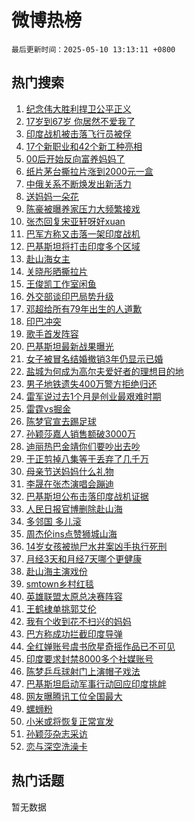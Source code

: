 # 微博热榜

`最后更新时间：2025-05-10 13:13:11 +0800`

## 热门搜索

1. [纪念伟大胜利捍卫公平正义](https://m.weibo.cn/search?containerid=100103type%3D1%26t%3D10%26q%3D%23%E7%BA%AA%E5%BF%B5%E4%BC%9F%E5%A4%A7%E8%83%9C%E5%88%A9%E6%8D%8D%E5%8D%AB%E5%85%AC%E5%B9%B3%E6%AD%A3%E4%B9%89%23&stream_entry_id=51&isnewpage=1&extparam=seat%3D1%26c_type%3D51%26stream_entry_id%3D51%26cate%3D10103%26q%3D%2523%25E7%25BA%25AA%25E5%25BF%25B5%25E4%25BC%259F%25E5%25A4%25A7%25E8%2583%259C%25E5%2588%25A9%25E6%258D%258D%25E5%258D%25AB%25E5%2585%25AC%25E5%25B9%25B3%25E6%25AD%25A3%25E4%25B9%2589%2523%26pos%3D0%26filter_type%3Drealtimehot%26dgr%3D0%26display_time%3D1746853990%26pre_seqid%3D174685399039404171779144)
1. [17岁到67岁 你居然不爱我了](https://m.weibo.cn/search?containerid=100103type%3D1%26t%3D10%26q%3D17%E5%B2%81%E5%88%B067%E5%B2%81+%E4%BD%A0%E5%B1%85%E7%84%B6%E4%B8%8D%E7%88%B1%E6%88%91%E4%BA%86&stream_entry_id=31&isnewpage=1&extparam=seat%3D1%26c_type%3D31%26cate%3D5001%26pos%3D0%26stream_entry_id%3D31%26flag%3D2%26lcate%3D5001%26realpos%3D1%26q%3D17%25E5%25B2%2581%25E5%2588%25B067%25E5%25B2%2581%2520%25E4%25BD%25A0%25E5%25B1%2585%25E7%2584%25B6%25E4%25B8%258D%25E7%2588%25B1%25E6%2588%2591%25E4%25BA%2586%26band_rank%3D1%26filter_type%3Drealtimehot%26dgr%3D0%26display_time%3D1746853990%26pre_seqid%3D174685399039404171779144)
1. [印度战机被击落飞行员被俘](https://m.weibo.cn/search?containerid=100103type%3D1%26t%3D10%26q%3D%23%E5%8D%B0%E5%BA%A6%E6%88%98%E6%9C%BA%E8%A2%AB%E5%87%BB%E8%90%BD%E9%A3%9E%E8%A1%8C%E5%91%98%E8%A2%AB%E4%BF%98%23&stream_entry_id=31&isnewpage=1&extparam=seat%3D1%26c_type%3D31%26cate%3D5001%26pos%3D1%26stream_entry_id%3D31%26flag%3D0%26lcate%3D5001%26realpos%3D2%26q%3D%2523%25E5%258D%25B0%25E5%25BA%25A6%25E6%2588%2598%25E6%259C%25BA%25E8%25A2%25AB%25E5%2587%25BB%25E8%2590%25BD%25E9%25A3%259E%25E8%25A1%258C%25E5%2591%2598%25E8%25A2%25AB%25E4%25BF%2598%2523%26band_rank%3D2%26filter_type%3Drealtimehot%26dgr%3D0%26display_time%3D1746853990%26pre_seqid%3D174685399039404171779144)
1. [17个新职业和42个新工种亮相](https://m.weibo.cn/search?containerid=100103type%3D1%26t%3D10%26q%3D%2317%E4%B8%AA%E6%96%B0%E8%81%8C%E4%B8%9A%E5%92%8C42%E4%B8%AA%E6%96%B0%E5%B7%A5%E7%A7%8D%E4%BA%AE%E7%9B%B8%23&stream_entry_id=31&isnewpage=1&extparam=seat%3D1%26c_type%3D31%26cate%3D5001%26pos%3D2%26stream_entry_id%3D31%26flag%3D1%26lcate%3D5001%26realpos%3D3%26q%3D%252317%25E4%25B8%25AA%25E6%2596%25B0%25E8%2581%258C%25E4%25B8%259A%25E5%2592%258C42%25E4%25B8%25AA%25E6%2596%25B0%25E5%25B7%25A5%25E7%25A7%258D%25E4%25BA%25AE%25E7%259B%25B8%2523%26band_rank%3D3%26filter_type%3Drealtimehot%26dgr%3D0%26display_time%3D1746853990%26pre_seqid%3D174685399039404171779144)
1. [00后开始反向富养妈妈了](https://m.weibo.cn/search?containerid=100103type%3D1%26t%3D10%26q%3D00%E5%90%8E%E5%BC%80%E5%A7%8B%E5%8F%8D%E5%90%91%E5%AF%8C%E5%85%BB%E5%A6%88%E5%A6%88%E4%BA%86&stream_entry_id=31&isnewpage=1&extparam=seat%3D1%26c_type%3D31%26cate%3D5001%26pos%3D3%26stream_entry_id%3D31%26flag%3D0%26lcate%3D5001%26realpos%3D4%26q%3D00%25E5%2590%258E%25E5%25BC%2580%25E5%25A7%258B%25E5%258F%258D%25E5%2590%2591%25E5%25AF%258C%25E5%2585%25BB%25E5%25A6%2588%25E5%25A6%2588%25E4%25BA%2586%26band_rank%3D4%26filter_type%3Drealtimehot%26dgr%3D0%26display_time%3D1746853990%26pre_seqid%3D174685399039404171779144)
1. [纸片茅台撕拉片涨到2000元一盒](https://m.weibo.cn/search?containerid=100103type%3D1%26t%3D10%26q%3D%23%E7%BA%B8%E7%89%87%E8%8C%85%E5%8F%B0%E6%92%95%E6%8B%89%E7%89%87%E6%B6%A8%E5%88%B02000%E5%85%83%E4%B8%80%E7%9B%92%23&stream_entry_id=31&isnewpage=1&extparam=seat%3D1%26c_type%3D31%26cate%3D5001%26pos%3D4%26stream_entry_id%3D31%26flag%3D0%26lcate%3D5001%26realpos%3D5%26q%3D%2523%25E7%25BA%25B8%25E7%2589%2587%25E8%258C%2585%25E5%258F%25B0%25E6%2592%2595%25E6%258B%2589%25E7%2589%2587%25E6%25B6%25A8%25E5%2588%25B02000%25E5%2585%2583%25E4%25B8%2580%25E7%259B%2592%2523%26band_rank%3D5%26filter_type%3Drealtimehot%26dgr%3D0%26display_time%3D1746853990%26pre_seqid%3D174685399039404171779144)
1. [中俄关系不断焕发出新活力](https://m.weibo.cn/search?containerid=100103type%3D1%26t%3D10%26q%3D%23%E4%B8%AD%E4%BF%84%E5%85%B3%E7%B3%BB%E4%B8%8D%E6%96%AD%E7%84%95%E5%8F%91%E5%87%BA%E6%96%B0%E6%B4%BB%E5%8A%9B%23&stream_entry_id=31&isnewpage=1&extparam=seat%3D1%26c_type%3D31%26cate%3D5001%26pos%3D5%26stream_entry_id%3D31%26flag%3D1%26lcate%3D5001%26realpos%3D6%26q%3D%2523%25E4%25B8%25AD%25E4%25BF%2584%25E5%2585%25B3%25E7%25B3%25BB%25E4%25B8%258D%25E6%2596%25AD%25E7%2584%2595%25E5%258F%2591%25E5%2587%25BA%25E6%2596%25B0%25E6%25B4%25BB%25E5%258A%259B%2523%26band_rank%3D6%26filter_type%3Drealtimehot%26dgr%3D0%26display_time%3D1746853990%26pre_seqid%3D174685399039404171779144)
1. [送妈妈一朵花](https://m.weibo.cn/search?containerid=100103type%3D1%26t%3D10%26q%3D%23%E9%80%81%E5%A6%88%E5%A6%88%E4%B8%80%E6%9C%B5%E8%8A%B1%23&stream_entry_id=31&isnewpage=1&extparam=seat%3D1%26c_type%3D31%26q%3D%2523%25E9%2580%2581%25E5%25A6%2588%25E5%25A6%2588%25E4%25B8%2580%25E6%259C%25B5%25E8%258A%25B1%2523%26is_ad_pos%3D1%26pos%3D6%26adid%3D285515%26stream_entry_id%3D31%26lcate%3D5001%26cate%3D5001%26band_rank%3D7%26filter_type%3Drealtimehot%26dgr%3D0%26display_time%3D1746853990%26pre_seqid%3D174685399039404171779144)
1. [陈豪被曝养家压力大频繁接戏](https://m.weibo.cn/search?containerid=100103type%3D1%26t%3D10%26q%3D%23%E9%99%88%E8%B1%AA%E8%A2%AB%E6%9B%9D%E5%85%BB%E5%AE%B6%E5%8E%8B%E5%8A%9B%E5%A4%A7%E9%A2%91%E7%B9%81%E6%8E%A5%E6%88%8F%23&stream_entry_id=31&isnewpage=1&extparam=seat%3D1%26c_type%3D31%26cate%3D5001%26pos%3D7%26stream_entry_id%3D31%26flag%3D1%26lcate%3D5001%26realpos%3D7%26q%3D%2523%25E9%2599%2588%25E8%25B1%25AA%25E8%25A2%25AB%25E6%259B%259D%25E5%2585%25BB%25E5%25AE%25B6%25E5%258E%258B%25E5%258A%259B%25E5%25A4%25A7%25E9%25A2%2591%25E7%25B9%2581%25E6%258E%25A5%25E6%2588%258F%2523%26band_rank%3D7%26filter_type%3Drealtimehot%26dgr%3D0%26display_time%3D1746853990%26pre_seqid%3D174685399039404171779144)
1. [张杰回复宋亚轩呀好xuan](https://m.weibo.cn/search?containerid=100103type%3D1%26t%3D10%26q%3D%23%E5%BC%A0%E6%9D%B0%E5%9B%9E%E5%A4%8D%E5%AE%8B%E4%BA%9A%E8%BD%A9%E5%91%80%E5%A5%BDxuan%23&stream_entry_id=31&isnewpage=1&extparam=seat%3D1%26c_type%3D31%26cate%3D5001%26pos%3D8%26stream_entry_id%3D31%26flag%3D1%26lcate%3D5001%26realpos%3D8%26q%3D%2523%25E5%25BC%25A0%25E6%259D%25B0%25E5%259B%259E%25E5%25A4%258D%25E5%25AE%258B%25E4%25BA%259A%25E8%25BD%25A9%25E5%2591%2580%25E5%25A5%25BDxuan%2523%26band_rank%3D8%26filter_type%3Drealtimehot%26dgr%3D0%26display_time%3D1746853990%26pre_seqid%3D174685399039404171779144)
1. [巴军方称又击落一架印度战机](https://m.weibo.cn/search?containerid=100103type%3D1%26t%3D10%26q%3D%23%E5%B7%B4%E5%86%9B%E6%96%B9%E7%A7%B0%E5%8F%88%E5%87%BB%E8%90%BD%E4%B8%80%E6%9E%B6%E5%8D%B0%E5%BA%A6%E6%88%98%E6%9C%BA%23&stream_entry_id=31&isnewpage=1&extparam=seat%3D1%26c_type%3D31%26cate%3D5001%26pos%3D9%26stream_entry_id%3D31%26flag%3D0%26lcate%3D5001%26realpos%3D9%26q%3D%2523%25E5%25B7%25B4%25E5%2586%259B%25E6%2596%25B9%25E7%25A7%25B0%25E5%258F%2588%25E5%2587%25BB%25E8%2590%25BD%25E4%25B8%2580%25E6%259E%25B6%25E5%258D%25B0%25E5%25BA%25A6%25E6%2588%2598%25E6%259C%25BA%2523%26band_rank%3D9%26filter_type%3Drealtimehot%26dgr%3D0%26display_time%3D1746853990%26pre_seqid%3D174685399039404171779144)
1. [巴基斯坦将打击印度多个区域](https://m.weibo.cn/search?containerid=100103type%3D1%26t%3D10%26q%3D%23%E5%B7%B4%E5%9F%BA%E6%96%AF%E5%9D%A6%E5%B0%86%E6%89%93%E5%87%BB%E5%8D%B0%E5%BA%A6%E5%A4%9A%E4%B8%AA%E5%8C%BA%E5%9F%9F%23&stream_entry_id=31&isnewpage=1&extparam=seat%3D1%26c_type%3D31%26cate%3D5001%26pos%3D10%26stream_entry_id%3D31%26flag%3D0%26lcate%3D5001%26realpos%3D10%26q%3D%2523%25E5%25B7%25B4%25E5%259F%25BA%25E6%2596%25AF%25E5%259D%25A6%25E5%25B0%2586%25E6%2589%2593%25E5%2587%25BB%25E5%258D%25B0%25E5%25BA%25A6%25E5%25A4%259A%25E4%25B8%25AA%25E5%258C%25BA%25E5%259F%259F%2523%26band_rank%3D10%26filter_type%3Drealtimehot%26dgr%3D0%26display_time%3D1746853990%26pre_seqid%3D174685399039404171779144)
1. [赴山海女主](https://m.weibo.cn/search?containerid=100103type%3D1%26t%3D10%26q%3D%E8%B5%B4%E5%B1%B1%E6%B5%B7%E5%A5%B3%E4%B8%BB&stream_entry_id=31&isnewpage=1&extparam=seat%3D1%26c_type%3D31%26cate%3D5001%26pos%3D11%26stream_entry_id%3D31%26flag%3D1%26lcate%3D5001%26realpos%3D11%26q%3D%25E8%25B5%25B4%25E5%25B1%25B1%25E6%25B5%25B7%25E5%25A5%25B3%25E4%25B8%25BB%26band_rank%3D11%26filter_type%3Drealtimehot%26dgr%3D0%26display_time%3D1746853990%26pre_seqid%3D174685399039404171779144)
1. [关晓彤晒撕拉片](https://m.weibo.cn/search?containerid=100103type%3D1%26t%3D10%26q%3D%23%E5%85%B3%E6%99%93%E5%BD%A4%E6%99%92%E6%92%95%E6%8B%89%E7%89%87%23&stream_entry_id=31&isnewpage=1&extparam=seat%3D1%26c_type%3D31%26cate%3D5001%26pos%3D12%26stream_entry_id%3D31%26flag%3D1%26lcate%3D5001%26realpos%3D12%26q%3D%2523%25E5%2585%25B3%25E6%2599%2593%25E5%25BD%25A4%25E6%2599%2592%25E6%2592%2595%25E6%258B%2589%25E7%2589%2587%2523%26band_rank%3D12%26filter_type%3Drealtimehot%26dgr%3D0%26display_time%3D1746853990%26pre_seqid%3D174685399039404171779144)
1. [王俊凯工作室闲鱼](https://m.weibo.cn/search?containerid=100103type%3D1%26t%3D10%26q%3D%23%E7%8E%8B%E4%BF%8A%E5%87%AF%E5%B7%A5%E4%BD%9C%E5%AE%A4%E9%97%B2%E9%B1%BC%23&stream_entry_id=31&isnewpage=1&extparam=seat%3D1%26c_type%3D31%26cate%3D5001%26pos%3D13%26stream_entry_id%3D31%26flag%3D2%26lcate%3D5001%26realpos%3D13%26q%3D%2523%25E7%258E%258B%25E4%25BF%258A%25E5%2587%25AF%25E5%25B7%25A5%25E4%25BD%259C%25E5%25AE%25A4%25E9%2597%25B2%25E9%25B1%25BC%2523%26band_rank%3D13%26filter_type%3Drealtimehot%26dgr%3D0%26display_time%3D1746853990%26pre_seqid%3D174685399039404171779144)
1. [外交部谈印巴局势升级](https://m.weibo.cn/search?containerid=100103type%3D1%26t%3D10%26q%3D%23%E5%A4%96%E4%BA%A4%E9%83%A8%E8%B0%88%E5%8D%B0%E5%B7%B4%E5%B1%80%E5%8A%BF%E5%8D%87%E7%BA%A7%23&stream_entry_id=31&isnewpage=1&extparam=seat%3D1%26c_type%3D31%26cate%3D5001%26pos%3D14%26stream_entry_id%3D31%26flag%3D1%26lcate%3D5001%26realpos%3D14%26q%3D%2523%25E5%25A4%2596%25E4%25BA%25A4%25E9%2583%25A8%25E8%25B0%2588%25E5%258D%25B0%25E5%25B7%25B4%25E5%25B1%2580%25E5%258A%25BF%25E5%258D%2587%25E7%25BA%25A7%2523%26band_rank%3D14%26filter_type%3Drealtimehot%26dgr%3D0%26display_time%3D1746853990%26pre_seqid%3D174685399039404171779144)
1. [邓超给所有79年出生的人道歉](https://m.weibo.cn/search?containerid=100103type%3D1%26t%3D10%26q%3D%23%E9%82%93%E8%B6%85%E7%BB%99%E6%89%80%E6%9C%8979%E5%B9%B4%E5%87%BA%E7%94%9F%E7%9A%84%E4%BA%BA%E9%81%93%E6%AD%89%23&stream_entry_id=31&isnewpage=1&extparam=seat%3D1%26c_type%3D31%26cate%3D5001%26pos%3D15%26stream_entry_id%3D31%26flag%3D1%26lcate%3D5001%26realpos%3D15%26q%3D%2523%25E9%2582%2593%25E8%25B6%2585%25E7%25BB%2599%25E6%2589%2580%25E6%259C%258979%25E5%25B9%25B4%25E5%2587%25BA%25E7%2594%259F%25E7%259A%2584%25E4%25BA%25BA%25E9%2581%2593%25E6%25AD%2589%2523%26band_rank%3D15%26filter_type%3Drealtimehot%26dgr%3D0%26display_time%3D1746853990%26pre_seqid%3D174685399039404171779144)
1. [印巴冲突](https://m.weibo.cn/search?containerid=100103type%3D1%26t%3D10%26q%3D%E5%8D%B0%E5%B7%B4%E5%86%B2%E7%AA%81&stream_entry_id=31&isnewpage=1&extparam=seat%3D1%26c_type%3D31%26cate%3D5001%26pos%3D16%26stream_entry_id%3D31%26flag%3D0%26lcate%3D5001%26realpos%3D16%26q%3D%25E5%258D%25B0%25E5%25B7%25B4%25E5%2586%25B2%25E7%25AA%2581%26band_rank%3D16%26filter_type%3Drealtimehot%26dgr%3D0%26display_time%3D1746853990%26pre_seqid%3D174685399039404171779144)
1. [歌手首发阵容](https://m.weibo.cn/search?containerid=100103type%3D1%26t%3D10%26q%3D%E6%AD%8C%E6%89%8B%E9%A6%96%E5%8F%91%E9%98%B5%E5%AE%B9&stream_entry_id=31&isnewpage=1&extparam=seat%3D1%26c_type%3D31%26cate%3D5001%26pos%3D17%26stream_entry_id%3D31%26flag%3D0%26lcate%3D5001%26realpos%3D17%26q%3D%25E6%25AD%258C%25E6%2589%258B%25E9%25A6%2596%25E5%258F%2591%25E9%2598%25B5%25E5%25AE%25B9%26band_rank%3D17%26filter_type%3Drealtimehot%26dgr%3D0%26display_time%3D1746853990%26pre_seqid%3D174685399039404171779144)
1. [巴基斯坦最新战果曝光](https://m.weibo.cn/search?containerid=100103type%3D1%26t%3D10%26q%3D%23%E5%B7%B4%E5%9F%BA%E6%96%AF%E5%9D%A6%E6%9C%80%E6%96%B0%E6%88%98%E6%9E%9C%E6%9B%9D%E5%85%89%23&stream_entry_id=31&isnewpage=1&extparam=seat%3D1%26c_type%3D31%26cate%3D5001%26pos%3D18%26stream_entry_id%3D31%26flag%3D1%26lcate%3D5001%26realpos%3D18%26q%3D%2523%25E5%25B7%25B4%25E5%259F%25BA%25E6%2596%25AF%25E5%259D%25A6%25E6%259C%2580%25E6%2596%25B0%25E6%2588%2598%25E6%259E%259C%25E6%259B%259D%25E5%2585%2589%2523%26band_rank%3D18%26filter_type%3Drealtimehot%26dgr%3D0%26display_time%3D1746853990%26pre_seqid%3D174685399039404171779144)
1. [女子被冒名结婚撤销3年仍显示已婚](https://m.weibo.cn/search?containerid=100103type%3D1%26t%3D10%26q%3D%23%E5%A5%B3%E5%AD%90%E8%A2%AB%E5%86%92%E5%90%8D%E7%BB%93%E5%A9%9A%E6%92%A4%E9%94%803%E5%B9%B4%E4%BB%8D%E6%98%BE%E7%A4%BA%E5%B7%B2%E5%A9%9A%23&stream_entry_id=31&isnewpage=1&extparam=seat%3D1%26c_type%3D31%26cate%3D5001%26pos%3D19%26stream_entry_id%3D31%26flag%3D1%26lcate%3D5001%26realpos%3D19%26q%3D%2523%25E5%25A5%25B3%25E5%25AD%2590%25E8%25A2%25AB%25E5%2586%2592%25E5%2590%258D%25E7%25BB%2593%25E5%25A9%259A%25E6%2592%25A4%25E9%2594%25803%25E5%25B9%25B4%25E4%25BB%258D%25E6%2598%25BE%25E7%25A4%25BA%25E5%25B7%25B2%25E5%25A9%259A%2523%26band_rank%3D19%26filter_type%3Drealtimehot%26dgr%3D0%26display_time%3D1746853990%26pre_seqid%3D174685399039404171779144)
1. [盐城为何成为高尔夫爱好者的理想目的地](https://m.weibo.cn/search?containerid=100103type%3D1%26t%3D10%26q%3D%E7%9B%90%E5%9F%8E%E4%B8%BA%E4%BD%95%E6%88%90%E4%B8%BA%E9%AB%98%E5%B0%94%E5%A4%AB%E7%88%B1%E5%A5%BD%E8%80%85%E7%9A%84%E7%90%86%E6%83%B3%E7%9B%AE%E7%9A%84%E5%9C%B0&stream_entry_id=31&isnewpage=1&extparam=seat%3D1%26c_type%3D31%26cate%3D5001%26pos%3D20%26stream_entry_id%3D31%26flag%3D1%26lcate%3D5001%26realpos%3D20%26is_ai_ask%3D1%26q%3D%25E7%259B%2590%25E5%259F%258E%25E4%25B8%25BA%25E4%25BD%2595%25E6%2588%2590%25E4%25B8%25BA%25E9%25AB%2598%25E5%25B0%2594%25E5%25A4%25AB%25E7%2588%25B1%25E5%25A5%25BD%25E8%2580%2585%25E7%259A%2584%25E7%2590%2586%25E6%2583%25B3%25E7%259B%25AE%25E7%259A%2584%25E5%259C%25B0%26band_rank%3D20%26filter_type%3Drealtimehot%26dgr%3D0%26display_time%3D1746853990%26pre_seqid%3D174685399039404171779144)
1. [男子地铁遗失400万警方拒绝归还](https://m.weibo.cn/search?containerid=100103type%3D1%26t%3D10%26q%3D%23%E7%94%B7%E5%AD%90%E5%9C%B0%E9%93%81%E9%81%97%E5%A4%B1400%E4%B8%87%E8%AD%A6%E6%96%B9%E6%8B%92%E7%BB%9D%E5%BD%92%E8%BF%98%23&stream_entry_id=31&isnewpage=1&extparam=seat%3D1%26c_type%3D31%26cate%3D5001%26pos%3D21%26stream_entry_id%3D31%26flag%3D1%26lcate%3D5001%26realpos%3D21%26q%3D%2523%25E7%2594%25B7%25E5%25AD%2590%25E5%259C%25B0%25E9%2593%2581%25E9%2581%2597%25E5%25A4%25B1400%25E4%25B8%2587%25E8%25AD%25A6%25E6%2596%25B9%25E6%258B%2592%25E7%25BB%259D%25E5%25BD%2592%25E8%25BF%2598%2523%26band_rank%3D21%26filter_type%3Drealtimehot%26dgr%3D0%26display_time%3D1746853990%26pre_seqid%3D174685399039404171779144)
1. [雷军说过去1个月是创业最艰难时期](https://m.weibo.cn/search?containerid=100103type%3D1%26t%3D10%26q%3D%23%E9%9B%B7%E5%86%9B%E8%AF%B4%E8%BF%87%E5%8E%BB1%E4%B8%AA%E6%9C%88%E6%98%AF%E5%88%9B%E4%B8%9A%E6%9C%80%E8%89%B0%E9%9A%BE%E6%97%B6%E6%9C%9F%23&stream_entry_id=31&isnewpage=1&extparam=seat%3D1%26c_type%3D31%26cate%3D5001%26pos%3D22%26stream_entry_id%3D31%26flag%3D0%26lcate%3D5001%26realpos%3D22%26q%3D%2523%25E9%259B%25B7%25E5%2586%259B%25E8%25AF%25B4%25E8%25BF%2587%25E5%258E%25BB1%25E4%25B8%25AA%25E6%259C%2588%25E6%2598%25AF%25E5%2588%259B%25E4%25B8%259A%25E6%259C%2580%25E8%2589%25B0%25E9%259A%25BE%25E6%2597%25B6%25E6%259C%259F%2523%26band_rank%3D22%26filter_type%3Drealtimehot%26dgr%3D0%26display_time%3D1746853990%26pre_seqid%3D174685399039404171779144)
1. [雷霆vs掘金](https://m.weibo.cn/search?containerid=100103type%3D1%26t%3D10%26q%3D%23%E9%9B%B7%E9%9C%86vs%E6%8E%98%E9%87%91%23&stream_entry_id=31&isnewpage=1&extparam=seat%3D1%26c_type%3D31%26cate%3D5001%26pos%3D23%26stream_entry_id%3D31%26flag%3D1%26lcate%3D5001%26realpos%3D23%26q%3D%2523%25E9%259B%25B7%25E9%259C%2586vs%25E6%258E%2598%25E9%2587%2591%2523%26band_rank%3D23%26filter_type%3Drealtimehot%26dgr%3D0%26display_time%3D1746853990%26pre_seqid%3D174685399039404171779144)
1. [陈梦官宣去踢足球](https://m.weibo.cn/search?containerid=100103type%3D1%26t%3D10%26q%3D%23%E9%99%88%E6%A2%A6%E5%AE%98%E5%AE%A3%E5%8E%BB%E8%B8%A2%E8%B6%B3%E7%90%83%23&stream_entry_id=31&isnewpage=1&extparam=seat%3D1%26c_type%3D31%26cate%3D5001%26pos%3D24%26stream_entry_id%3D31%26flag%3D1%26lcate%3D5001%26realpos%3D24%26q%3D%2523%25E9%2599%2588%25E6%25A2%25A6%25E5%25AE%2598%25E5%25AE%25A3%25E5%258E%25BB%25E8%25B8%25A2%25E8%25B6%25B3%25E7%2590%2583%2523%26band_rank%3D24%26filter_type%3Drealtimehot%26dgr%3D0%26display_time%3D1746853990%26pre_seqid%3D174685399039404171779144)
1. [孙颖莎嘉人销售额破3000万](https://m.weibo.cn/search?containerid=100103type%3D1%26t%3D10%26q%3D%23%E5%AD%99%E9%A2%96%E8%8E%8E%E5%98%89%E4%BA%BA%E9%94%80%E5%94%AE%E9%A2%9D%E7%A0%B43000%E4%B8%87%23&stream_entry_id=31&isnewpage=1&extparam=seat%3D1%26c_type%3D31%26cate%3D5001%26pos%3D25%26stream_entry_id%3D31%26flag%3D1%26lcate%3D5001%26realpos%3D25%26q%3D%2523%25E5%25AD%2599%25E9%25A2%2596%25E8%258E%258E%25E5%2598%2589%25E4%25BA%25BA%25E9%2594%2580%25E5%2594%25AE%25E9%25A2%259D%25E7%25A0%25B43000%25E4%25B8%2587%2523%26band_rank%3D25%26filter_type%3Drealtimehot%26dgr%3D0%26display_time%3D1746853990%26pre_seqid%3D174685399039404171779144)
1. [迪丽热巴金靖你们要吵出去吵](https://m.weibo.cn/search?containerid=100103type%3D1%26t%3D10%26q%3D%E8%BF%AA%E4%B8%BD%E7%83%AD%E5%B7%B4%E9%87%91%E9%9D%96%E4%BD%A0%E4%BB%AC%E8%A6%81%E5%90%B5%E5%87%BA%E5%8E%BB%E5%90%B5&stream_entry_id=31&isnewpage=1&extparam=seat%3D1%26c_type%3D31%26cate%3D5001%26pos%3D26%26stream_entry_id%3D31%26flag%3D1%26lcate%3D5001%26realpos%3D26%26q%3D%25E8%25BF%25AA%25E4%25B8%25BD%25E7%2583%25AD%25E5%25B7%25B4%25E9%2587%2591%25E9%259D%2596%25E4%25BD%25A0%25E4%25BB%25AC%25E8%25A6%2581%25E5%2590%25B5%25E5%2587%25BA%25E5%258E%25BB%25E5%2590%25B5%26band_rank%3D26%26filter_type%3Drealtimehot%26dgr%3D0%26display_time%3D1746853990%26pre_seqid%3D174685399039404171779144)
1. [于正剪掉八集等于丢弃了几千万](https://m.weibo.cn/search?containerid=100103type%3D1%26t%3D10%26q%3D%23%E4%BA%8E%E6%AD%A3%E5%89%AA%E6%8E%89%E5%85%AB%E9%9B%86%E7%AD%89%E4%BA%8E%E4%B8%A2%E5%BC%83%E4%BA%86%E5%87%A0%E5%8D%83%E4%B8%87%23&stream_entry_id=31&isnewpage=1&extparam=seat%3D1%26c_type%3D31%26cate%3D5001%26pos%3D27%26stream_entry_id%3D31%26flag%3D1%26lcate%3D5001%26realpos%3D27%26q%3D%2523%25E4%25BA%258E%25E6%25AD%25A3%25E5%2589%25AA%25E6%258E%2589%25E5%2585%25AB%25E9%259B%2586%25E7%25AD%2589%25E4%25BA%258E%25E4%25B8%25A2%25E5%25BC%2583%25E4%25BA%2586%25E5%2587%25A0%25E5%258D%2583%25E4%25B8%2587%2523%26band_rank%3D27%26filter_type%3Drealtimehot%26dgr%3D0%26display_time%3D1746853990%26pre_seqid%3D174685399039404171779144)
1. [母亲节送妈妈什么礼物](https://m.weibo.cn/search?containerid=100103type%3D1%26t%3D10%26q%3D%23%E6%AF%8D%E4%BA%B2%E8%8A%82%E9%80%81%E5%A6%88%E5%A6%88%E4%BB%80%E4%B9%88%E7%A4%BC%E7%89%A9%23&stream_entry_id=31&isnewpage=1&extparam=seat%3D1%26c_type%3D31%26cate%3D5001%26pos%3D28%26stream_entry_id%3D31%26flag%3D0%26lcate%3D5001%26realpos%3D28%26is_ai_ask%3D1%26q%3D%2523%25E6%25AF%258D%25E4%25BA%25B2%25E8%258A%2582%25E9%2580%2581%25E5%25A6%2588%25E5%25A6%2588%25E4%25BB%2580%25E4%25B9%2588%25E7%25A4%25BC%25E7%2589%25A9%2523%26band_rank%3D28%26filter_type%3Drealtimehot%26dgr%3D0%26display_time%3D1746853990%26pre_seqid%3D174685399039404171779144)
1. [李晟在张杰演唱会蹦迪](https://m.weibo.cn/search?containerid=100103type%3D1%26t%3D10%26q%3D%23%E6%9D%8E%E6%99%9F%E5%9C%A8%E5%BC%A0%E6%9D%B0%E6%BC%94%E5%94%B1%E4%BC%9A%E8%B9%A6%E8%BF%AA%23&stream_entry_id=31&isnewpage=1&extparam=seat%3D1%26c_type%3D31%26cate%3D5001%26pos%3D29%26stream_entry_id%3D31%26flag%3D0%26lcate%3D5001%26realpos%3D29%26q%3D%2523%25E6%259D%258E%25E6%2599%259F%25E5%259C%25A8%25E5%25BC%25A0%25E6%259D%25B0%25E6%25BC%2594%25E5%2594%25B1%25E4%25BC%259A%25E8%25B9%25A6%25E8%25BF%25AA%2523%26band_rank%3D29%26filter_type%3Drealtimehot%26dgr%3D0%26display_time%3D1746853990%26pre_seqid%3D174685399039404171779144)
1. [巴基斯坦公布击落印度战机证据](https://m.weibo.cn/search?containerid=100103type%3D1%26t%3D10%26q%3D%E5%B7%B4%E5%9F%BA%E6%96%AF%E5%9D%A6%E5%85%AC%E5%B8%83%E5%87%BB%E8%90%BD%E5%8D%B0%E5%BA%A6%E6%88%98%E6%9C%BA%E8%AF%81%E6%8D%AE&stream_entry_id=31&isnewpage=1&extparam=seat%3D1%26c_type%3D31%26cate%3D5001%26pos%3D30%26stream_entry_id%3D31%26flag%3D1%26lcate%3D5001%26realpos%3D30%26q%3D%25E5%25B7%25B4%25E5%259F%25BA%25E6%2596%25AF%25E5%259D%25A6%25E5%2585%25AC%25E5%25B8%2583%25E5%2587%25BB%25E8%2590%25BD%25E5%258D%25B0%25E5%25BA%25A6%25E6%2588%2598%25E6%259C%25BA%25E8%25AF%2581%25E6%258D%25AE%26band_rank%3D30%26filter_type%3Drealtimehot%26dgr%3D0%26display_time%3D1746853990%26pre_seqid%3D174685399039404171779144)
1. [人民日报官博删除赴山海](https://m.weibo.cn/search?containerid=100103type%3D1%26t%3D10%26q%3D%23%E4%BA%BA%E6%B0%91%E6%97%A5%E6%8A%A5%E5%AE%98%E5%8D%9A%E5%88%A0%E9%99%A4%E8%B5%B4%E5%B1%B1%E6%B5%B7%23&stream_entry_id=31&isnewpage=1&extparam=seat%3D1%26c_type%3D31%26cate%3D5001%26pos%3D31%26stream_entry_id%3D31%26flag%3D0%26lcate%3D5001%26realpos%3D31%26q%3D%2523%25E4%25BA%25BA%25E6%25B0%2591%25E6%2597%25A5%25E6%258A%25A5%25E5%25AE%2598%25E5%258D%259A%25E5%2588%25A0%25E9%2599%25A4%25E8%25B5%25B4%25E5%25B1%25B1%25E6%25B5%25B7%2523%26band_rank%3D31%26filter_type%3Drealtimehot%26dgr%3D0%26display_time%3D1746853990%26pre_seqid%3D174685399039404171779144)
1. [多邻国 多儿滚](https://m.weibo.cn/search?containerid=100103type%3D1%26t%3D10%26q%3D%E5%A4%9A%E9%82%BB%E5%9B%BD+%E5%A4%9A%E5%84%BF%E6%BB%9A&stream_entry_id=31&isnewpage=1&extparam=seat%3D1%26c_type%3D31%26cate%3D5001%26pos%3D32%26stream_entry_id%3D31%26flag%3D1%26lcate%3D5001%26realpos%3D32%26q%3D%25E5%25A4%259A%25E9%2582%25BB%25E5%259B%25BD%2520%25E5%25A4%259A%25E5%2584%25BF%25E6%25BB%259A%26band_rank%3D32%26filter_type%3Drealtimehot%26dgr%3D0%26display_time%3D1746853990%26pre_seqid%3D174685399039404171779144)
1. [周杰伦ins点赞狮城山海](https://m.weibo.cn/search?containerid=100103type%3D1%26t%3D10%26q%3D%E5%91%A8%E6%9D%B0%E4%BC%A6ins%E7%82%B9%E8%B5%9E%E7%8B%AE%E5%9F%8E%E5%B1%B1%E6%B5%B7&stream_entry_id=31&isnewpage=1&extparam=seat%3D1%26c_type%3D31%26cate%3D5001%26pos%3D33%26stream_entry_id%3D31%26flag%3D1%26lcate%3D5001%26realpos%3D33%26q%3D%25E5%2591%25A8%25E6%259D%25B0%25E4%25BC%25A6ins%25E7%2582%25B9%25E8%25B5%259E%25E7%258B%25AE%25E5%259F%258E%25E5%25B1%25B1%25E6%25B5%25B7%26band_rank%3D33%26filter_type%3Drealtimehot%26dgr%3D0%26display_time%3D1746853990%26pre_seqid%3D174685399039404171779144)
1. [14岁女孩被抛尸水井案凶手执行死刑](https://m.weibo.cn/search?containerid=100103type%3D1%26t%3D10%26q%3D%2314%E5%B2%81%E5%A5%B3%E5%AD%A9%E8%A2%AB%E6%8A%9B%E5%B0%B8%E6%B0%B4%E4%BA%95%E6%A1%88%E5%87%B6%E6%89%8B%E6%89%A7%E8%A1%8C%E6%AD%BB%E5%88%91%23&stream_entry_id=31&isnewpage=1&extparam=seat%3D1%26c_type%3D31%26cate%3D5001%26pos%3D34%26stream_entry_id%3D31%26flag%3D1%26lcate%3D5001%26realpos%3D34%26q%3D%252314%25E5%25B2%2581%25E5%25A5%25B3%25E5%25AD%25A9%25E8%25A2%25AB%25E6%258A%259B%25E5%25B0%25B8%25E6%25B0%25B4%25E4%25BA%2595%25E6%25A1%2588%25E5%2587%25B6%25E6%2589%258B%25E6%2589%25A7%25E8%25A1%258C%25E6%25AD%25BB%25E5%2588%2591%2523%26band_rank%3D34%26filter_type%3Drealtimehot%26dgr%3D0%26display_time%3D1746853990%26pre_seqid%3D174685399039404171779144)
1. [月经3天和月经7天哪个更健康](https://m.weibo.cn/search?containerid=100103type%3D1%26t%3D10%26q%3D%23%E6%9C%88%E7%BB%8F3%E5%A4%A9%E5%92%8C%E6%9C%88%E7%BB%8F7%E5%A4%A9%E5%93%AA%E4%B8%AA%E6%9B%B4%E5%81%A5%E5%BA%B7%23&stream_entry_id=31&isnewpage=1&extparam=seat%3D1%26c_type%3D31%26cate%3D5001%26pos%3D35%26stream_entry_id%3D31%26flag%3D0%26lcate%3D5001%26realpos%3D35%26q%3D%2523%25E6%259C%2588%25E7%25BB%258F3%25E5%25A4%25A9%25E5%2592%258C%25E6%259C%2588%25E7%25BB%258F7%25E5%25A4%25A9%25E5%2593%25AA%25E4%25B8%25AA%25E6%259B%25B4%25E5%2581%25A5%25E5%25BA%25B7%2523%26band_rank%3D35%26filter_type%3Drealtimehot%26dgr%3D0%26display_time%3D1746853990%26pre_seqid%3D174685399039404171779144)
1. [赴山海主演戏份](https://m.weibo.cn/search?containerid=100103type%3D1%26t%3D10%26q%3D%23%E8%B5%B4%E5%B1%B1%E6%B5%B7%E4%B8%BB%E6%BC%94%E6%88%8F%E4%BB%BD%23&stream_entry_id=31&isnewpage=1&extparam=seat%3D1%26c_type%3D31%26cate%3D5001%26pos%3D36%26stream_entry_id%3D31%26flag%3D1%26lcate%3D5001%26realpos%3D36%26q%3D%2523%25E8%25B5%25B4%25E5%25B1%25B1%25E6%25B5%25B7%25E4%25B8%25BB%25E6%25BC%2594%25E6%2588%258F%25E4%25BB%25BD%2523%26band_rank%3D36%26filter_type%3Drealtimehot%26dgr%3D0%26display_time%3D1746853990%26pre_seqid%3D174685399039404171779144)
1. [smtown乡村红毯](https://m.weibo.cn/search?containerid=100103type%3D1%26t%3D10%26q%3D%23smtown%E4%B9%A1%E6%9D%91%E7%BA%A2%E6%AF%AF%23&stream_entry_id=31&isnewpage=1&extparam=seat%3D1%26c_type%3D31%26cate%3D5001%26pos%3D37%26stream_entry_id%3D31%26flag%3D1%26lcate%3D5001%26realpos%3D37%26q%3D%2523smtown%25E4%25B9%25A1%25E6%259D%2591%25E7%25BA%25A2%25E6%25AF%25AF%2523%26band_rank%3D37%26filter_type%3Drealtimehot%26dgr%3D0%26display_time%3D1746853990%26pre_seqid%3D174685399039404171779144)
1. [英雄联盟太原总决赛阵容](https://m.weibo.cn/search?containerid=100103type%3D1%26t%3D10%26q%3D%23%E8%8B%B1%E9%9B%84%E8%81%94%E7%9B%9F%E5%A4%AA%E5%8E%9F%E6%80%BB%E5%86%B3%E8%B5%9B%E9%98%B5%E5%AE%B9%23&stream_entry_id=31&isnewpage=1&extparam=seat%3D1%26c_type%3D31%26cate%3D5001%26pos%3D38%26stream_entry_id%3D31%26flag%3D1%26lcate%3D5001%26realpos%3D38%26q%3D%2523%25E8%258B%25B1%25E9%259B%2584%25E8%2581%2594%25E7%259B%259F%25E5%25A4%25AA%25E5%258E%259F%25E6%2580%25BB%25E5%2586%25B3%25E8%25B5%259B%25E9%2598%25B5%25E5%25AE%25B9%2523%26band_rank%3D38%26filter_type%3Drealtimehot%26dgr%3D0%26display_time%3D1746853990%26pre_seqid%3D174685399039404171779144)
1. [王鹤棣单挑郭艾伦](https://m.weibo.cn/search?containerid=100103type%3D1%26t%3D10%26q%3D%23%E7%8E%8B%E9%B9%A4%E6%A3%A3%E5%8D%95%E6%8C%91%E9%83%AD%E8%89%BE%E4%BC%A6%23&stream_entry_id=31&isnewpage=1&extparam=seat%3D1%26c_type%3D31%26cate%3D5001%26pos%3D39%26stream_entry_id%3D31%26flag%3D1%26lcate%3D5001%26realpos%3D39%26q%3D%2523%25E7%258E%258B%25E9%25B9%25A4%25E6%25A3%25A3%25E5%258D%2595%25E6%258C%2591%25E9%2583%25AD%25E8%2589%25BE%25E4%25BC%25A6%2523%26band_rank%3D39%26filter_type%3Drealtimehot%26dgr%3D0%26display_time%3D1746853990%26pre_seqid%3D174685399039404171779144)
1. [我有个收到花不扫兴的妈妈](https://m.weibo.cn/search?containerid=100103type%3D1%26t%3D10%26q%3D%E6%88%91%E6%9C%89%E4%B8%AA%E6%94%B6%E5%88%B0%E8%8A%B1%E4%B8%8D%E6%89%AB%E5%85%B4%E7%9A%84%E5%A6%88%E5%A6%88&stream_entry_id=31&isnewpage=1&extparam=seat%3D1%26c_type%3D31%26cate%3D5001%26pos%3D40%26stream_entry_id%3D31%26flag%3D1%26lcate%3D5001%26realpos%3D40%26q%3D%25E6%2588%2591%25E6%259C%2589%25E4%25B8%25AA%25E6%2594%25B6%25E5%2588%25B0%25E8%258A%25B1%25E4%25B8%258D%25E6%2589%25AB%25E5%2585%25B4%25E7%259A%2584%25E5%25A6%2588%25E5%25A6%2588%26band_rank%3D40%26filter_type%3Drealtimehot%26dgr%3D0%26display_time%3D1746853990%26pre_seqid%3D174685399039404171779144)
1. [巴方称成功拦截印度导弹](https://m.weibo.cn/search?containerid=100103type%3D1%26t%3D10%26q%3D%23%E5%B7%B4%E6%96%B9%E7%A7%B0%E6%88%90%E5%8A%9F%E6%8B%A6%E6%88%AA%E5%8D%B0%E5%BA%A6%E5%AF%BC%E5%BC%B9%23&stream_entry_id=31&isnewpage=1&extparam=seat%3D1%26c_type%3D31%26cate%3D5001%26pos%3D41%26stream_entry_id%3D31%26flag%3D1%26lcate%3D5001%26realpos%3D41%26q%3D%2523%25E5%25B7%25B4%25E6%2596%25B9%25E7%25A7%25B0%25E6%2588%2590%25E5%258A%259F%25E6%258B%25A6%25E6%2588%25AA%25E5%258D%25B0%25E5%25BA%25A6%25E5%25AF%25BC%25E5%25BC%25B9%2523%26band_rank%3D41%26filter_type%3Drealtimehot%26dgr%3D0%26display_time%3D1746853990%26pre_seqid%3D174685399039404171779144)
1. [全红婵账号虞书欣星奇摇作品已不可见](https://m.weibo.cn/search?containerid=100103type%3D1%26t%3D10%26q%3D%23%E5%85%A8%E7%BA%A2%E5%A9%B5%E8%B4%A6%E5%8F%B7%E8%99%9E%E4%B9%A6%E6%AC%A3%E6%98%9F%E5%A5%87%E6%91%87%E4%BD%9C%E5%93%81%E5%B7%B2%E4%B8%8D%E5%8F%AF%E8%A7%81%23&stream_entry_id=31&isnewpage=1&extparam=seat%3D1%26c_type%3D31%26cate%3D5001%26pos%3D42%26stream_entry_id%3D31%26flag%3D0%26lcate%3D5001%26realpos%3D42%26q%3D%2523%25E5%2585%25A8%25E7%25BA%25A2%25E5%25A9%25B5%25E8%25B4%25A6%25E5%258F%25B7%25E8%2599%259E%25E4%25B9%25A6%25E6%25AC%25A3%25E6%2598%259F%25E5%25A5%2587%25E6%2591%2587%25E4%25BD%259C%25E5%2593%2581%25E5%25B7%25B2%25E4%25B8%258D%25E5%258F%25AF%25E8%25A7%2581%2523%26band_rank%3D42%26filter_type%3Drealtimehot%26dgr%3D0%26display_time%3D1746853990%26pre_seqid%3D174685399039404171779144)
1. [印度要求封禁8000多个社媒账号](https://m.weibo.cn/search?containerid=100103type%3D1%26t%3D10%26q%3D%23%E5%8D%B0%E5%BA%A6%E8%A6%81%E6%B1%82%E5%B0%81%E7%A6%818000%E5%A4%9A%E4%B8%AA%E7%A4%BE%E5%AA%92%E8%B4%A6%E5%8F%B7%23&stream_entry_id=31&isnewpage=1&extparam=seat%3D1%26c_type%3D31%26cate%3D5001%26pos%3D43%26stream_entry_id%3D31%26flag%3D0%26lcate%3D5001%26realpos%3D43%26q%3D%2523%25E5%258D%25B0%25E5%25BA%25A6%25E8%25A6%2581%25E6%25B1%2582%25E5%25B0%2581%25E7%25A6%25818000%25E5%25A4%259A%25E4%25B8%25AA%25E7%25A4%25BE%25E5%25AA%2592%25E8%25B4%25A6%25E5%258F%25B7%2523%26band_rank%3D43%26filter_type%3Drealtimehot%26dgr%3D0%26display_time%3D1746853990%26pre_seqid%3D174685399039404171779144)
1. [陈梦乒乓球射门上演帽子戏法](https://m.weibo.cn/search?containerid=100103type%3D1%26t%3D10%26q%3D%23%E9%99%88%E6%A2%A6%E4%B9%92%E4%B9%93%E7%90%83%E5%B0%84%E9%97%A8%E4%B8%8A%E6%BC%94%E5%B8%BD%E5%AD%90%E6%88%8F%E6%B3%95%23&stream_entry_id=31&isnewpage=1&extparam=seat%3D1%26c_type%3D31%26cate%3D5001%26pos%3D44%26stream_entry_id%3D31%26flag%3D1%26lcate%3D5001%26realpos%3D44%26q%3D%2523%25E9%2599%2588%25E6%25A2%25A6%25E4%25B9%2592%25E4%25B9%2593%25E7%2590%2583%25E5%25B0%2584%25E9%2597%25A8%25E4%25B8%258A%25E6%25BC%2594%25E5%25B8%25BD%25E5%25AD%2590%25E6%2588%258F%25E6%25B3%2595%2523%26band_rank%3D44%26filter_type%3Drealtimehot%26dgr%3D0%26display_time%3D1746853990%26pre_seqid%3D174685399039404171779144)
1. [巴基斯坦启动军事行动回应印度挑衅](https://m.weibo.cn/search?containerid=100103type%3D1%26t%3D10%26q%3D%23%E5%B7%B4%E5%9F%BA%E6%96%AF%E5%9D%A6%E5%90%AF%E5%8A%A8%E5%86%9B%E4%BA%8B%E8%A1%8C%E5%8A%A8%E5%9B%9E%E5%BA%94%E5%8D%B0%E5%BA%A6%E6%8C%91%E8%A1%85%23&stream_entry_id=31&isnewpage=1&extparam=seat%3D1%26c_type%3D31%26cate%3D5001%26pos%3D45%26stream_entry_id%3D31%26flag%3D0%26lcate%3D5001%26realpos%3D45%26q%3D%2523%25E5%25B7%25B4%25E5%259F%25BA%25E6%2596%25AF%25E5%259D%25A6%25E5%2590%25AF%25E5%258A%25A8%25E5%2586%259B%25E4%25BA%258B%25E8%25A1%258C%25E5%258A%25A8%25E5%259B%259E%25E5%25BA%2594%25E5%258D%25B0%25E5%25BA%25A6%25E6%258C%2591%25E8%25A1%2585%2523%26band_rank%3D45%26filter_type%3Drealtimehot%26dgr%3D0%26display_time%3D1746853990%26pre_seqid%3D174685399039404171779144)
1. [网友曝腾讯工位全国最大](https://m.weibo.cn/search?containerid=100103type%3D1%26t%3D10%26q%3D%23%E7%BD%91%E5%8F%8B%E6%9B%9D%E8%85%BE%E8%AE%AF%E5%B7%A5%E4%BD%8D%E5%85%A8%E5%9B%BD%E6%9C%80%E5%A4%A7%23&stream_entry_id=31&isnewpage=1&extparam=seat%3D1%26c_type%3D31%26cate%3D5001%26pos%3D46%26stream_entry_id%3D31%26flag%3D0%26lcate%3D5001%26realpos%3D46%26q%3D%2523%25E7%25BD%2591%25E5%258F%258B%25E6%259B%259D%25E8%2585%25BE%25E8%25AE%25AF%25E5%25B7%25A5%25E4%25BD%258D%25E5%2585%25A8%25E5%259B%25BD%25E6%259C%2580%25E5%25A4%25A7%2523%26band_rank%3D46%26filter_type%3Drealtimehot%26dgr%3D0%26display_time%3D1746853990%26pre_seqid%3D174685399039404171779144)
1. [螺蛳粉](https://m.weibo.cn/search?containerid=100103type%3D1%26t%3D10%26q%3D%23%E8%9E%BA%E8%9B%B3%E7%B2%89%23&stream_entry_id=31&isnewpage=1&extparam=seat%3D1%26c_type%3D31%26cate%3D5001%26pos%3D47%26stream_entry_id%3D31%26flag%3D1%26lcate%3D5001%26realpos%3D47%26q%3D%2523%25E8%259E%25BA%25E8%259B%25B3%25E7%25B2%2589%2523%26band_rank%3D47%26filter_type%3Drealtimehot%26dgr%3D0%26display_time%3D1746853990%26pre_seqid%3D174685399039404171779144)
1. [小米或将恢复正常宣发](https://m.weibo.cn/search?containerid=100103type%3D1%26t%3D10%26q%3D%23%E5%B0%8F%E7%B1%B3%E6%88%96%E5%B0%86%E6%81%A2%E5%A4%8D%E6%AD%A3%E5%B8%B8%E5%AE%A3%E5%8F%91%23&stream_entry_id=31&isnewpage=1&extparam=seat%3D1%26c_type%3D31%26cate%3D5001%26pos%3D48%26stream_entry_id%3D31%26flag%3D1%26lcate%3D5001%26realpos%3D48%26q%3D%2523%25E5%25B0%258F%25E7%25B1%25B3%25E6%2588%2596%25E5%25B0%2586%25E6%2581%25A2%25E5%25A4%258D%25E6%25AD%25A3%25E5%25B8%25B8%25E5%25AE%25A3%25E5%258F%2591%2523%26band_rank%3D48%26filter_type%3Drealtimehot%26dgr%3D0%26display_time%3D1746853990%26pre_seqid%3D174685399039404171779144)
1. [孙颖莎杂志采访](https://m.weibo.cn/search?containerid=100103type%3D1%26t%3D10%26q%3D%E5%AD%99%E9%A2%96%E8%8E%8E%E6%9D%82%E5%BF%97%E9%87%87%E8%AE%BF&stream_entry_id=31&isnewpage=1&extparam=seat%3D1%26c_type%3D31%26cate%3D5001%26pos%3D49%26stream_entry_id%3D31%26flag%3D1%26lcate%3D5001%26realpos%3D49%26q%3D%25E5%25AD%2599%25E9%25A2%2596%25E8%258E%258E%25E6%259D%2582%25E5%25BF%2597%25E9%2587%2587%25E8%25AE%25BF%26band_rank%3D49%26filter_type%3Drealtimehot%26dgr%3D0%26display_time%3D1746853990%26pre_seqid%3D174685399039404171779144)
1. [恋与深空洗澡卡](https://m.weibo.cn/search?containerid=100103type%3D1%26t%3D10%26q%3D%E6%81%8B%E4%B8%8E%E6%B7%B1%E7%A9%BA%E6%B4%97%E6%BE%A1%E5%8D%A1&stream_entry_id=31&isnewpage=1&extparam=seat%3D1%26c_type%3D31%26cate%3D5001%26pos%3D50%26stream_entry_id%3D31%26flag%3D0%26lcate%3D5001%26realpos%3D50%26q%3D%25E6%2581%258B%25E4%25B8%258E%25E6%25B7%25B1%25E7%25A9%25BA%25E6%25B4%2597%25E6%25BE%25A1%25E5%258D%25A1%26band_rank%3D50%26filter_type%3Drealtimehot%26dgr%3D0%26display_time%3D1746853990%26pre_seqid%3D174685399039404171779144)

## 热门话题

暂无数据
